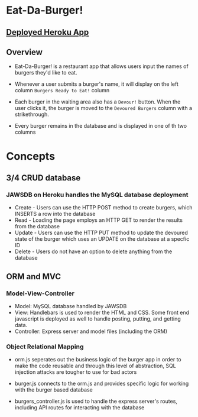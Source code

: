 # Eat-Da-Burger!

## [Deployed Heroku App](https://burger-jft.herokuapp.com/)

## Overview
* Eat-Da-Burger! is a restaurant app that allows users input the names of burgers they'd like to eat.

* Whenever a user submits a burger's name, it will display on the left column `Burgers Ready to Eat!` column    

* Each burger in the waiting area also has a `Devour!` button. When the user clicks it, the burger is moved to the `Devoured Burgers` column with a strikethrough.

* Every burger remains in the database and is displayed in one of th two columns

# Concepts 

## 3/4 CRUD database 

### JAWSDB on Heroku handles the MySQL database deployment

* Create - Users can use the HTTP POST method to create burgers, which INSERTS a row into the database
* Read - Loading the page employs an HTTP GET to render the results from the database 
* Update - Users can use the HTTP PUT method to update the devoured state of the burger which uses an UPDATE on the database at a specfic ID
* Delete - Users do not have an option to delete anything from the database


## ORM and MVC 

### Model-View-Controller

* Model: MySQL database handled by JAWSDB
* View: Handlebars is used to render the HTML and CSS. Some front end javascript is deployed as well to handle posting, putting, and getting data.
* Controller: Express server and model files (including the ORM)

### Object Relational Mapping

* orm.js seperates out the business logic of the burger app in order to make the code reusable and through this level of abstraction, SQL injection attacks are tougher to use for bad actors

* burger.js connects to the orm.js and provides specific logic for working with the burger based database

* burgers_controller.js is used to handle the express server's routes, including API routes for interacting with the database 




